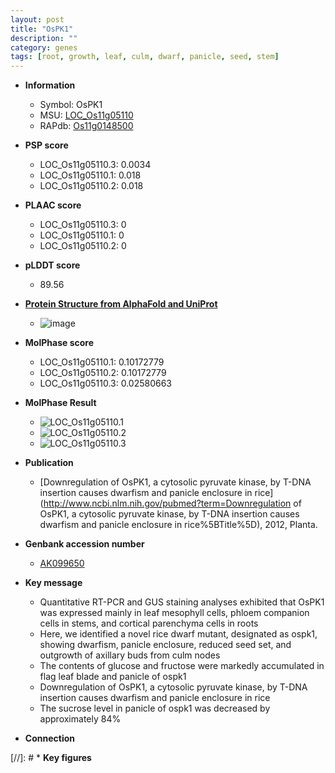 ```yaml
---
layout: post
title: "OsPK1"
description: ""
category: genes
tags: [root, growth, leaf, culm, dwarf, panicle, seed, stem]
---
```


* **Information**  
    + Symbol: OsPK1  
    + MSU: [LOC_Os11g05110](http://rice.plantbiology.msu.edu/cgi-bin/ORF_infopage.cgi?orf=LOC_Os11g05110)  
    + RAPdb: [Os11g0148500](http://rapdb.dna.affrc.go.jp/viewer/gbrowse_details/irgsp1?name=Os11g0148500)  

* **PSP score**  
    + LOC_Os11g05110.3: 0.0034 
    + LOC_Os11g05110.1: 0.018 
    + LOC_Os11g05110.2: 0.018 

* **PLAAC score**  
    + LOC_Os11g05110.3: 0 
    + LOC_Os11g05110.1: 0 
    + LOC_Os11g05110.2: 0 

* **pLDDT score**
    + 89.56

* **[Protein Structure from AlphaFold and UniProt](https://www.uniprot.org/uniprotkb/Q2RAK2/entry#structure)**
    + ![image](https://ricepsp.github.io/images/Q2/AF-Q2RAK2-F1.png)

* **MolPhase score**
    + LOC_Os11g05110.1: 0.10172779
    + LOC_Os11g05110.2: 0.10172779
    + LOC_Os11g05110.3: 0.02580663

* **MolPhase Result**
    + ![LOC_Os11g05110.1](https://304243504.github.io/Pictures/LOC_Os11g/LOC_Os11g05110.1.png)
    + ![LOC_Os11g05110.2](https://304243504.github.io/Pictures/LOC_Os11g/LOC_Os11g05110.2.png)
    + ![LOC_Os11g05110.3](https://304243504.github.io/Pictures/LOC_Os11g/LOC_Os11g05110.3.png)

* **Publication**  
    + [Downregulation of OsPK1, a cytosolic pyruvate kinase, by T-DNA insertion causes dwarfism and panicle enclosure in rice](http://www.ncbi.nlm.nih.gov/pubmed?term=Downregulation of OsPK1, a cytosolic pyruvate kinase, by T-DNA insertion causes dwarfism and panicle enclosure in rice%5BTitle%5D), 2012, Planta.

* **Genbank accession number**  
    + [AK099650](http://www.ncbi.nlm.nih.gov/nuccore/AK099650)

* **Key message**  
    + Quantitative RT-PCR and GUS staining analyses exhibited that OsPK1 was expressed mainly in leaf mesophyll cells, phloem companion cells in stems, and cortical parenchyma cells in roots
    + Here, we identified a novel rice dwarf mutant, designated as ospk1, showing dwarfism, panicle enclosure, reduced seed set, and outgrowth of axillary buds from culm nodes
    + The contents of glucose and fructose were markedly accumulated in flag leaf blade and panicle of ospk1
    + Downregulation of OsPK1, a cytosolic pyruvate kinase, by T-DNA insertion causes dwarfism and panicle enclosure in rice
    + The sucrose level in panicle of ospk1 was decreased by approximately 84%

* **Connection**  

[//]: # * **Key figures**  



